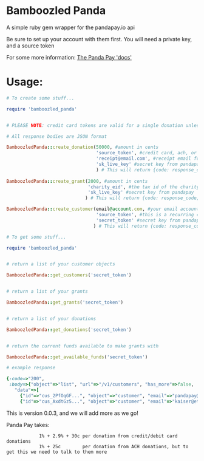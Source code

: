 
# Bamboozled Panda

A simple ruby gem wrapper for the pandapay.io api

Be sure to set up your account with them first. You will need a private key, and a source token

For some more information: [The Panda Pay 'docs'](http://docs.pandapay.io/getting-started-pandapay-api/api-reference)

# Usage:

```ruby
# To create some stuff...

require 'bamboozled_panda'


# PLEASE NOTE: credit card tokens are valid for a single donation unless you create a customer

# All response bodies are JSON format

BamboozledPanda::create_donation(50000, #amount in cents
                                 'source_token', #credit card, ach, or customer token from pandapay tokenizer 
                                 'receipt@email.com', #receipt email for tax refund
                                 'sk_live_key' #secret key from pandapay
                                 ) # This will return {code: response_code, body: response_body} 
                                 
BamboozledPanda::create_grant(2000, #amount in cents 
                              'charity_eid', #the tax id of the charity
                              'sk_live_key' #secret key from pandapay
                             ) # This will return {code: response_code, body: response_body} 

BamboozledPanda::create_customer(email@account.com, #your email account
                                 'source_token', #this is a recurring credit card or ach token from pandapay
                                 'secret_token' #secret key from pandapay
                                ) # This will return {code: response_code, body: response_body} 

```

```ruby
# To get some stuff...

require 'bamboozled_panda'


# return a list of your customer objects

BamboozledPanda::get_customers('secret_token') 


# return a list of your grants

BamboozledPanda::get_grants('secret_token') 


# return a list of your donations

BamboozledPanda::get_donations('secret_token') 


# return the current funds available to make grants with

BamboozledPanda::get_available_funds('secret_token') 

```

```ruby
# example response

{:code=>"200", 
 :body=>{"object"=>"list", "url"=>"/v1/customers", "has_more"=>false, 
   "data"=>[
     {"id"=>"cus_2PfOqGF...", "object"=>"customer", "email"=>"pandapay@gmail.com", "livemode"=>true, "cards"=>[{"id"=>"card_Buv...", "object"=>"card", "created"=>1503964106, "livemode"=>true, "customer"=>"cus_2PfOqGF...", "last4"=>"20XX"}]}, 
     {"id"=>"cus_AxdtGz5...", "object"=>"customer", "email"=>"kaiser@ethn.io", "livemode"=>true, "cards"=>[{"id"=>"card_LuY...", "object"=>"card", "created"=>1503959644, "livemode"=>true, "customer"=>"cus_AxdtGz5...", "last4"=>"20XX"}]}]}}
```

This is version 0.0.3, and we will add more as we go!

Panda Pay takes: 

                1% + 2.9% + 30c per donation from credit/debit card donations
                1% + 25c        per donation from ACH donations, but to get this we need to talk to them more
